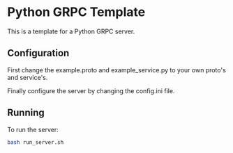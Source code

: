 # Python GRPC Template

This is a template for a Python GRPC server.

## Configuration
First change the example.proto and example_service.py to your own proto's and service's.

Finally configure the server by changing the config.ini file.

## Running
To run the server:
```bash
bash run_server.sh
```
